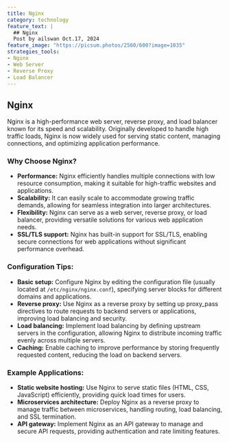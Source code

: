 ```yaml
---
title: Nginx
category: technology
feature_text: |
  ## Nginx
  Post by ailswan Oct.17, 2024
feature_image: "https://picsum.photos/2560/600?image=1035"
strategies_tools:
- Nginx
- Web Server
- Reverse Proxy
- Load Balancer
---
```

## Nginx
Nginx is a high-performance web server, reverse proxy, and load balancer known for its speed and scalability. Originally developed to handle high traffic loads, Nginx is now widely used for serving static content, managing connections, and optimizing application performance.

### Why Choose Nginx?
- **Performance:** Nginx efficiently handles multiple connections with low resource consumption, making it suitable for high-traffic websites and applications.
- **Scalability:** It can easily scale to accommodate growing traffic demands, allowing for seamless integration into larger architectures.
- **Flexibility:** Nginx can serve as a web server, reverse proxy, or load balancer, providing versatile solutions for various web application needs.
- **SSL/TLS support:** Nginx has built-in support for SSL/TLS, enabling secure connections for web applications without significant performance overhead.

### Configuration Tips:
- **Basic setup:** Configure Nginx by editing the configuration file (usually located at `/etc/nginx/nginx.conf`), specifying server blocks for different domains and applications.
- **Reverse proxy:** Use Nginx as a reverse proxy by setting up proxy_pass directives to route requests to backend servers or applications, improving load balancing and security.
- **Load balancing:** Implement load balancing by defining upstream servers in the configuration, allowing Nginx to distribute incoming traffic evenly across multiple servers.
- **Caching:** Enable caching to improve performance by storing frequently requested content, reducing the load on backend servers.

### Example Applications:
- **Static website hosting:** Use Nginx to serve static files (HTML, CSS, JavaScript) efficiently, providing quick load times for users.
- **Microservices architecture:** Deploy Nginx as a reverse proxy to manage traffic between microservices, handling routing, load balancing, and SSL termination.
- **API gateway:** Implement Nginx as an API gateway to manage and secure API requests, providing authentication and rate limiting features.

